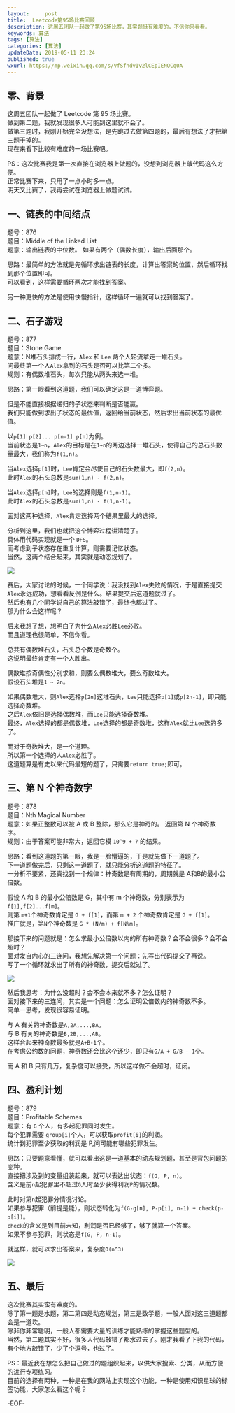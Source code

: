 ```yaml
---   
layout:     post  
title:  Leetcode第95场比赛回顾  
description: 这周五团队一起做了第95场比赛，其实题挺有难度的，不信你来看看。    
keywords: 算法  
tags: [算法]    
categories: [算法]  
updateData: 2019-05-11 23:24   
published: true 
wxurl: https://mp.weixin.qq.com/s/VfSfndvIv2lCEpIENOCq0A  
---  
```



## 零、背景


这周五团队一起做了 Leetcode 第 95 场比赛。  
做到第二题，我就发现很多人可能到这里就不会了。  
做第三题时，我刚开始完全没想法，是先跳过去做第四题的，最后有想法了才把第三题干掉的。  
现在来看下比较有难度的一场比赛吧。  


PS：这次比赛我是第一次直接在浏览器上做题的，没想到浏览器上敲代码这么方便。  
正常比赛下来，只用了一点小时多一点。  
明天又比赛了，我再尝试在浏览器上做题试试。  


## 一、链表的中间结点  


题号：876  
题目：Middle of the Linked List  
题意：输出链表的中位数。 如果有两个（偶数长度），输出后面那个。  


思路：最简单的方法就是先循环求出链表的长度，计算出答案的位置，然后循环找到那个位置即可。  
可以看到，这样需要循环两次才能找到答案。  


另一种更快的方法是使用快慢指针，这样循环一遍就可以找到答案了。  


## 二、石子游戏  


题号：877  
题目：Stone Game  
题意：N堆石头排成一行，`Alex` 和 `Lee` 两个人轮流拿走一堆石头。  
问最终第一个人`Alex`拿到的石头是否可以比第二个多。  
规则：有偶数堆石头，每次只能从两头来选一堆。  


思路：第一眼看到这道题，我们可以确定这是一道博弈题。  


但是不能直接根据递归的子状态来判断是否能赢。  
我们只能做到求出子状态的最优值，返回给当前状态，然后求出当前状态的最优值。  


以`p[1] p[2]... p[n-1] p[n]`为例。  
当前状态是`1~n`，`Alex`的目标是在`1~n`的两边选择一堆石头，使得自己的总石头数量最大，我们称为`f(1,n)`。  


当`Alex`选择`p[1]`时，`Lee`肯定会尽使自己的石头数最大，即`f(2,n)`。  
此时`Alex`的石头总数是`sum(1,n) - f(2,n)`。 


当`Alex`选择`p[n]`时，`Lee`的选择则是`f(1,n-1)`。  
此时`Alex`的石头总数是`sum(1,n) - f(1,n-1)`。  


面对这两种选择，`Alex`肯定选择两个结果里最大的选择。  


分析到这里，我们也就把这个博弈过程讲清楚了。  
具体用代码实现就是一个 `DFS`。  
而考虑到子状态存在重复计算，则需要记忆状态。  
当然，这两个结合起来，其实就是动态规划了。  


![](http://res.tiankonguse.com/images/2019/05/11/001.png)  


赛后，大家讨论的时候，一个同学说：我没找到`Alex`失败的情况，于是直接提交`Alex`永远成功，想看看反例是什么。结果提交后这道题就过了。  
然后也有几个同学说自己的算法敲错了，最终也都过了。  
那为什么会这样呢？  


后来我想了想，想明白了为什么`Alex`必胜`Lee`必败。  
而且道理也很简单，不信你看。  


总共有偶数堆石头，石头总个数是奇数个。  
这说明最终肯定有一个人胜出。  


偶数堆按奇偶性分别求和，则要么偶数堆大，要么奇数堆大。  
假设石头堆是`1 ~ 2n`。  


如果偶数堆大，则`Alex`选择`p[2n]`这堆石头，`Lee`只能选择`p[1]`或`p[2n-1]`，即只能选择奇数堆。  
之后`Alex`依旧是选择偶数堆，而`Lee`只能选择奇数堆。  
最终，`Alex`选择的都是偶数堆，`Lee`选择的都是奇数堆，这样`Alex`就比`Lee`选的多了。  


而对于奇数堆大，是一个道理。  
所以第一个选择的人`Alex`必胜了。  
这道题算是有史以来代码最短的题了，只需要`return true;`即可。  


## 三、第 N 个神奇数字  


题号：878  
题目：Nth Magical Number  
题意：如果正整数可以被 A 或 B 整除，那么它是神奇的。 返回第 N 个神奇数字。  
规则：由于答案可能非常大，返回它模 `10^9 + 7` 的结果。  


思路：看到这道题的第一眼，我是一脸懵逼的，于是就先做下一道题了。  
下一道题做完后，只剩这一道题了，就只能分析这道题的特征了。  
一分析不要紧，还真找到一个规律：神奇数是有周期的，周期就是 A和B的最小公倍数。  


假设 A 和 B 的最小公倍数是 G，其中有 m 个神奇数，分别表示为`f[1],f[2]...f[m]`。  
则第 `m+1`个神奇数肯定是 `G + f[1]`，而第 `m + 2` 个神奇数肯定是 `G + f[1]`。  
推广就是，第`N`个神奇数是 `G * (N/m) + f[N%m]`。  


那接下来的问题就是：怎么求最小公倍数以内的所有神奇数？会不会很多？会不会超时？  
面对发自内心的三连问，我想先解决第一个问题：先写出代码提交了再说。  
写了一个循环就求出了所有的神奇数，提交后就过了。  


![](http://res.tiankonguse.com/images/2019/05/11/003.png)  


然后我思考：为什么没超时？会不会本来就不多？怎么证明？  
面对接下来的三连问，其实是一个问题：怎么证明公倍数内的神奇数不多。  
简单一思考，发现很容易证明。  


与 A 有关的神奇数是`A,2A,...,BA`。  
与 B 有关的神奇数是`B,2B,...,AB`。  
这样合起来神奇数最多就是`A+B-1`个。  
在考虑公约数的问题，神奇数还会比这个还少，即只有`G/A + G/B - 1`个。  


而 A 和 B 只有几万，复杂度可以接受，所以这样做不会超时，证闭。  



## 四、盈利计划  


题号：879  
题目：Profitable Schemes  
题意：有 `G` 个人，有多起犯罪同时发生。  
每个犯罪需要 `group[i]`个人，可以获取`profit[i]`的利润。  
统计到犯罪至少获取的利润是 P,问可能有哪些犯罪发生。  


思路：只要题意看懂，就可以看出这是一道基本的动态规划题，甚至是背包问题的变种。  
直接把涉及到的变量组装起来，就可以表达出状态：`f(G, P, n)`。  
含义是前`n`起犯罪里不超过`G`人时至少获得利润`P`的情况数。  


此时对第`n`起犯罪分情况讨论。  
如果参与犯罪（前提是能），则状态转化为`f(G-g[n], P-p[i], n-1) + check(p-p[i])`。  
`check`的含义是到目前未知，利润是否已经够了，够了就算一个答案。  
如果不参与犯罪，则状态是`f(G, P, n-1)`。  


就这样，就可以求出答案来，复杂度`O(n^3)`  


![](http://res.tiankonguse.com/images/2019/05/11/004.png)  


## 五、最后  


这次比赛其实蛮有难度的。  
除了第一题是水题，第二第四是动态规划，第三是数学题，一般人面对这三道题都会是一道坎。  
除非你非常聪明，一般人都需要大量的训练才能熟练的掌握这些题型的。  
当然，第二题其实不好，很多人代码敲错了都水过去了。刚才我看了下我的代码，有个地方敲错了，少了个逗号，也过了。  


PS：最近我在想怎么把自己做过的题组织起来，以供大家搜索、分类，从而方便的进行专项练习。  
目前的选择有两种，一种是在我的网站上实现这个功能，一种是使用知识星球的标签功能，大家怎么看这个呢？  


-EOF-  


